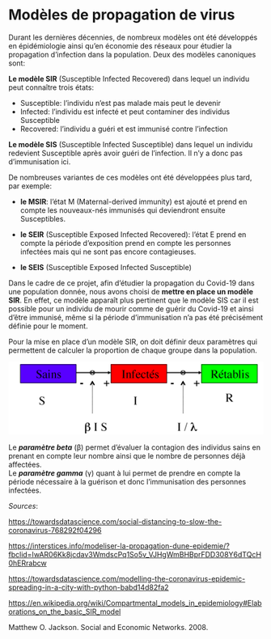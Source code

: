 # Modèles de propagation de virus 



Durant les dernières décennies, de nombreux modèles ont été développés en épidémiologie ainsi qu’en économie des réseaux pour étudier la propagation d’infection dans la population. Deux des modèles canoniques sont:


**Le modèle SIR** (Susceptible Infected Recovered) dans lequel un individu peut connaître trois états:

* Susceptible: l’individu n’est pas malade mais peut le devenir
* Infected: l’individu est infecté et peut contaminer des individus Susceptible
* Recovered: l’individu a guéri et est immunisé contre l’infection

**Le modèle SIS** (Susceptible Infected Susceptible) dans lequel un individu redevient Susceptible après avoir guéri de l’infection. Il n’y a donc pas d’immunisation ici.



De nombreuses variantes de ces modèles ont été développées plus tard, par exemple:

* **le MSIR**: l’état M (Maternal-derived immunity) est ajouté et prend en compte les nouveaux-nés immunisés qui deviendront ensuite Susceptibles.

* **le SEIR** (Susceptible Exposed Infected Recovered): l’état E prend en compte la période d’exposition prend en compte les personnes infectées mais qui ne sont pas encore contagieuses.

* **le SEIS** (Susceptible Exposed Infected Susceptible)


Dans le cadre de ce projet, afin d’étudier la propagation du Covid-19 dans une population donnée, nous avons choisi de **mettre en place un modèle SIR**. En effet, ce modèle apparaît plus pertinent que le modèle SIS car il est possible pour un individu de mourir comme de guérir du Covid-19 et ainsi d’être immunisé, même si la période d’immunisation n’a pas été précisément définie pour le moment.

Pour la mise en place d’un modèle SIR, on doit définir deux paramètres qui permettent de calculer la proportion de chaque groupe dans la population.  



  ![40% center](figures/SIR.png)












Le ***paramètre beta*** (β)  permet d’évaluer la contagion des individus sains en prenant en compte leur nombre ainsi que le nombre de personnes déjà affectées.   
Le ***paramètre gamma*** (γ) quant à lui permet de prendre en compte la période nécessaire à la guérison et donc l’immunisation des personnes infectées.











*Sources*:

https://towardsdatascience.com/social-distancing-to-slow-the-coronavirus-768292f04296

https://interstices.info/modeliser-la-propagation-dune-epidemie/?fbclid=IwAR06Kk8jcdav3WmdscPq1So5v_VJHgWmBHBprFDD308Y6dTQcH0hERrabcw

https://towardsdatascience.com/modelling-the-coronavirus-epidemic-spreading-in-a-city-with-python-babd14d82fa2

https://en.wikipedia.org/wiki/Compartmental_models_in_epidemiology#Elaborations_on_the_basic_SIR_model

Matthew O. Jackson. Social and Economic Networks. 2008.
